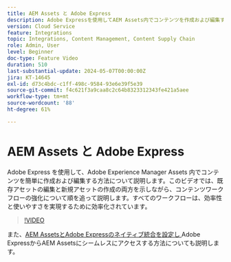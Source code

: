 ```yaml
---
title: AEM Assets と Adobe Express
description: Adobe Expressを使用してAEM Assets内でコンテンツを作成および編集する方法について説明します。
version: Cloud Service
feature: Integrations
topic: Integrations, Content Management, Content Supply Chain
role: Admin, User
level: Beginner
doc-type: Feature Video
duration: 510
last-substantial-update: 2024-05-07T00:00:00Z
jira: KT-14645
exl-id: d73c4bdc-c1ff-498c-9584-93e6e39f5e39
source-git-commit: f4c621f3a9caa8c2c64b8323312343fe421a5aee
workflow-type: tm+mt
source-wordcount: '88'
ht-degree: 61%

---
```


# AEM Assets と Adobe Express

Adobe Express を使用して、Adobe Experience Manager Assets 内でコンテンツを簡単に作成および編集する方法について説明します。このビデオでは、既存アセットの編集と新規アセットの作成の両方を示しながら、コンテンツワークフローの強化について順を追って説明します。すべてのワークフローは、効率性と使いやすさを実現するために効率化されています。

>[!VIDEO](https://video.tv.adobe.com/v/3425972/?learn=on)

また、[AEM AssetsとAdobe Expressのネイティブ統合を設定し ](https://experienceleague.adobe.com/ja/docs/experience-manager-cloud-service/content/assets/integration-adobe-express/native-integration-adobe-express)Adobe ExpressからAEM Assetsにシームレスにアクセスする方法についても説明します。
